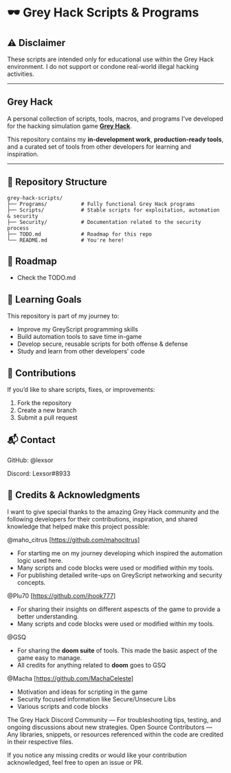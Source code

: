 # 🕶️ Grey Hack Scripts & Programs
## ⚠️ Disclaimer

These scripts are intended only for educational use within the Grey Hack environment.
I do not support or condone real-world illegal hacking activities.

---
## Grey Hack 
A personal collection of scripts, tools, macros, and programs I've developed for the hacking simulation game **[Grey Hack](https://store.steampowered.com/app/605230/Grey_Hack/)**.

This repository contains my **in-development work**, **production-ready tools**, and a curated set of tools from other developers for learning and inspiration.

---

## 📂 Repository Structure

```plaintext
grey-hack-scripts/
├── Programs/           # Fully functional Grey Hack programs
├── Scripts/            # Stable scripts for exploitation, automation & security
├── Security/           # Documentation related to the security process  
├── TODO.md             # Roadmap for this repo
└── README.md           # You're here!
```

## 📌 Roadmap

- Check the TODO.md

## 🧠 Learning Goals

This repository is part of my journey to:

- Improve my GreyScript programming skills
- Build automation tools to save time in-game
- Develop secure, reusable scripts for both offense & defense
- Study and learn from other developers' code

## 🤝 Contributions

If you’d like to share scripts, fixes, or improvements:

1. Fork the repository
2. Create a new branch
3. Submit a pull request

## 📬 Contact

GitHub: @lexsor

Discord: Lexsor#8933

## 🙌 Credits & Acknowledgments

I want to give special thanks to the amazing Grey Hack community and the following developers for their contributions, inspiration, and shared knowledge that helped make this project possible:

@maho_citrus [https://github.com/mahocitrus]
 - For starting me on my journey developing which inspired the automation logic used here.
 - Many scripts and code blocks were used or modified within my tools.
 - For publishing detailed write-ups on GreyScript networking and security concepts.

@Plu70 [https://github.com/jhook777]
 - For sharing their insights on different aspescts of the game to provide a better understanding.
 - Many scripts and code blocks were used or modified within my tools.

@GSQ
 - For sharing the **doom suite** of tools. This made the basic aspect of the game easy to manage.
 - All credits for anything related to **doom** goes to GSQ

@Macha [https://github.com/MachaCeleste]
- Motivation and ideas for scripting in the game
- Security focused information like Secure/Unsecure Libs
- Various scripts and code blocks

The Grey Hack Discord Community — For troubleshooting tips, testing, and ongoing discussions about new strategies.
Open Source Contributors — Any libraries, snippets, or resources referenced within the code are credited in their respective files.

If you notice any missing credits or would like your contribution acknowledged, feel free to open an issue or PR.